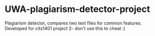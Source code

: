 # UWA-plagiarism-detector-project
Plagiarism detector, compares two text files for common features.
Developed for cits1401 project 2- don't use this to cheat :)
